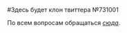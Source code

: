 #Здесь будет клон твиттера №731001

По всем вопросам обращаться [*сюда*](mailto://notdefined@list.ru).